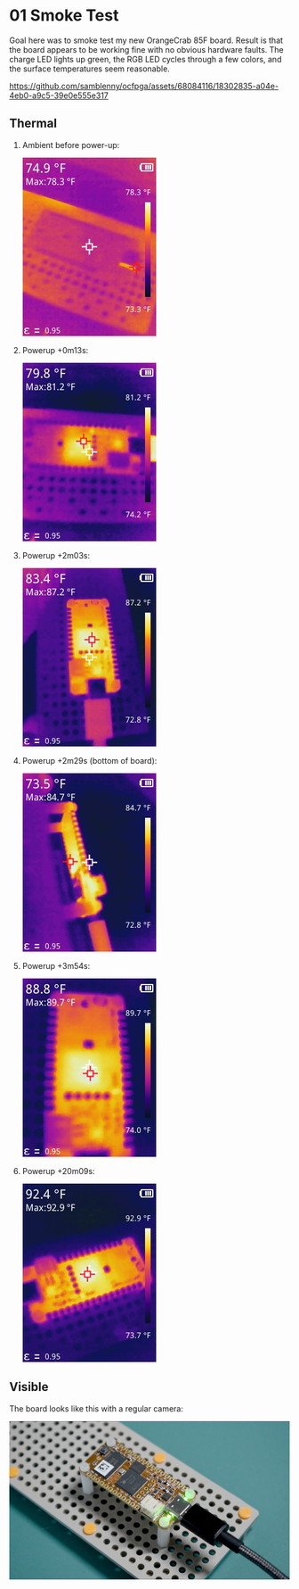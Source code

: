 <!-- SPDX-License-Identifier: CC-BY-SA-4.0 or MIT -->
<!-- SPDX-FileCopyrightText: Copyright 2024 Sam Blenny -->
# 01 Smoke Test

Goal here was to smoke test my new OrangeCrab 85F board. Result is that the
board appears to be working fine with no obvious hardware faults. The charge
LED lights up green, the RGB LED cycles through a few colors, and the
surface temperatures seem reasonable.

<!-- This link is a video player for a copy of ./01_smoke_test_480p.mp4 -->
https://github.com/samblenny/ocfpga/assets/68084116/18302835-a04e-4eb0-a9c5-39e0e555e317


## Thermal

1. Ambient before power-up:

   ![Thermal image showing ambient temperature 75F](ir1__-0m14s_75F_ambient.jpg)

2. Powerup +0m13s:

   ![Thermal image showing max temp is 81F](ir2__+0m13s_81F.jpg)

3. Powerup +2m03s:

   ![max temp is 87F](ir3__+2m03s_87F.jpg)

4. Powerup +2m29s (bottom of board):

   ![max temp is 85F](ir4__+2m29s_85F_underside.jpg)

5. Powerup +3m54s:

   ![max temp is 90F](ir5__+3m54s_90F.jpg)

6. Powerup +20m09s:

   ![max temp is 93F](ir6__+20m09s_93F.jpg)


## Visible

The board looks like this with a regular camera:

![OrangeCrab 85F dev board mounted to Tamiya Universal Plate](oc-smoke-test.jpeg)
